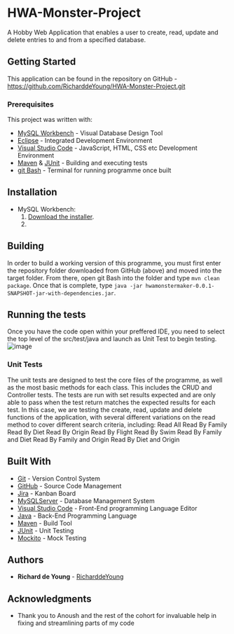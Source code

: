 # HWA-Monster-Project

A Hobby Web Application that enables a user to create, read, update and delete entries to and from a specified database.

## Getting Started

This application can be found in the repository on GitHub - https://github.com/RicharddeYoung/HWA-Monster-Project.git

### Prerequisites

This project was written with:

* [MySQL Workbench](https://dev.mysql.com/downloads/workbench/) - Visual Database Design Tool
* [Eclipse](https://eclipse.org/downloads/) - Integrated Development Environment
* [Visual Studio Code](https://code.visualstudio.com/download) - JavaScript, HTML, CSS etc Development Environment
* [Maven](https://maven.apache.org/) & [JUnit](https://juit.org/) - Building and executing tests
* [git Bash](https://git-scm.com/) - Terminal for running programme once built


## Installation

* MySQL Workbench:
  1. [Download the installer](https://dev.mysql.com/downloads/windows/installer/8.0.html/).
  2. 


## Building

In order to build a working version of this programme, you must first enter the repository folder downloaded from GitHub (above) and moved into the target folder. From there, open git Bash into the folder and type `mvn clean package`. Once that is complete, type `java -jar hwamonstermaker-0.0.1-SNAPSHOT-jar-with-dependencies.jar`.


## Running the tests

Once you have the code open within your preffered IDE, you need to select the top level of the src/test/java and launch as Unit Test to begin testing.
![image](https://user-images.githubusercontent.com/103578351/172025693-d46b387b-881d-4b6d-8625-75b86923e45b.png)



### Unit Tests 

The unit tests are designed to test the core files of the programme, as well as the most basic methods for each class. This includes the CRUD and Controller tests. The tests are run with set results expected and are only able to pass when the test return matches the expected results for each test.
In this case, we are testing the create, read, update and delete functions of the application, with several different variations on the read method to cover different search criteria, including:  Read All
                      Read By Family
                      Read By Diet
                      Read By Origin
                      Read By Flight
                      Read By Swim
                      Read By Family and Diet
                      Read By Family and Origin
                      Read By Diet and Origin


## Built With

* [Git](https://git-scm.com/) - Version Control System
* [GitHub](https://github.com/) - Source Code Management
* [Jira](https://start.atlassian.com/) - Kanban Board
* [MySQLServer](https://dev.mysql.com/) - Database Management System
* [Visual Studio Code](https://code.visualstudio.com/download/) - Front-End programming Language Editor
* [Java](https://java.com/) - Back-End Programming Language
* [Maven](https://maven.apache.org/) - Build Tool
* [JUnit](https://junit.org/) - Unit Testing
* [Mockito](https://site.mockito.org/) - Mock Testing


## Authors

* **Richard de Young** - [RicharddeYoung](https://github.com/RicharddeYoung)


## Acknowledgments

* Thank you to Anoush and the rest of the cohort for invaluable help in fixing and streamlining parts of my code
